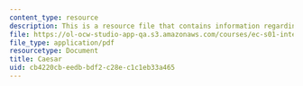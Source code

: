 ```yaml
---
content_type: resource
description: This is a resource file that contains information regarding caesar.
file: https://ol-ocw-studio-app-qa.s3.amazonaws.com/courses/ec-s01-internet-technology-in-local-and-global-communities-spring-2005-summer-2005/cb4220cbeedbbdf2c28ec1c1eb33a465_MITEC_S01S05_caesar.pdf
file_type: application/pdf
resourcetype: Document
title: Caesar
uid: cb4220cb-eedb-bdf2-c28e-c1c1eb33a465
---
```

